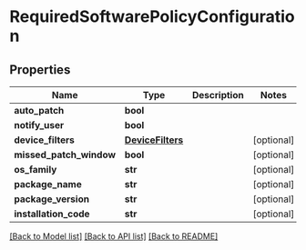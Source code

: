 # RequiredSoftwarePolicyConfiguration

## Properties
Name | Type | Description | Notes
------------ | ------------- | ------------- | -------------
**auto_patch** | **bool** |  | 
**notify_user** | **bool** |  | 
**device_filters** | [**DeviceFilters**](DeviceFilters.md) |  | [optional] 
**missed_patch_window** | **bool** |  | [optional] 
**os_family** | **str** |  | [optional] 
**package_name** | **str** |  | [optional] 
**package_version** | **str** |  | [optional] 
**installation_code** | **str** |  | [optional] 

[[Back to Model list]](../README.md#documentation-for-models) [[Back to API list]](../README.md#documentation-for-api-endpoints) [[Back to README]](../README.md)

